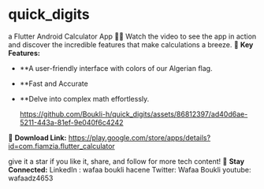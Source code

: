 # quick_digits
a Flutter Android Calculator App 📱✨ Watch the video to see the app in action and discover the incredible features that make calculations a breeze. 
🌟 **Key Features:**
- **A user-friendly interface with colors of our Algerian flag.
- **Fast and Accurate
- **Delve into complex math effortlessly.

  https://github.com/Boukli-h/quick_digits/assets/86812397/ad40d6ae-5211-443a-81ef-9e040f6c4242
  
🔗 **Download Link:**
https://play.google.com/store/apps/details?id=com.fiamzia.flutter_calculator

give it a star if you like it, share, and follow for more tech content!
🚀 **Stay Connected:**
LinkedIn : wafaa boukli hacene
Twitter: Wafaa Boukli
youtube: wafaadz4653
